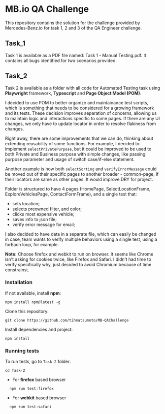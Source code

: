 # MB.io QA Challenge

This repository contains the solution for the challenge provided by Mercedes-Benz.io for task 1, 2 and 3 of the QA Engineer challenge.

## Task_1

Task 1 is available as a PDF file named: Task 1 - Manual Testing.pdf. It contains all bugs identified for two scenarios provided.

## Task_2

Task 2 is available as a folder with all code for Automated Testing task using **Playwright** framework, **Typescript** and **Page Object Model (POM)**.

I decided to use POM to better organize and maintainance test scripts, which is something that needs to be considered for a growing framework and its tests. These decision improves separation of concerns, allowing us to maintain logic and interactions specific to some pages. If there are any UI changes, we only have to update locator in order to resolve flakiness from changes.

Right away, there are some improvements that we can do, thinking about extending reusability of some functions. For example, I decided to implement `selectPrivatePurpose`, but it could be improved to be used to both Private and Business purpose with simple changes, like passing purpose parameter and usage of switch case/if-else statement. 

Another example is how both `selectSorting` and `verifyErrorMessage` could be moved out of their specific pages to another broader - common-page, if their locators are same as other pages. It would improve DRY for project.

Folder is structured to have 4 pages (HomePage, SelectLocationFrame, ExploreVehiclesPage, ContactFormFrame), and a single test that:

- sets location;
- selects preowned filter, and color;
- clicks most expensive vehicle;
- saves info to json file;
- verify error message for email;

I also decided to have data in a separate file, which can easily be changed in case, team wants to verify multiple behaviors using a single test, using a forEach loop, for example. 

**Note:** Choose firefox and webkit to run on browser. It seems like Chrome isn't asking for cookies twice, like Firefox and Safari. I didn't had time to verify specifically why, just decided to avoid Chromium because of time constrainst.

### Installation

If not available, install **npm**:
```
npm install npm@latest -g
```
Clone this repository:
```
git clone https://github.com/tihmatsumoto/MB-QAChallenge
```
Install dependencies and project:
```
npm install
```
### Running tests

To run tests, go to `Task-2` folder:
```
cd Task-2
```

* For **firefox** based browser
```
  npm run test:firefox
```
* For **webkit** based browser
```
  npm run test:safari
```
